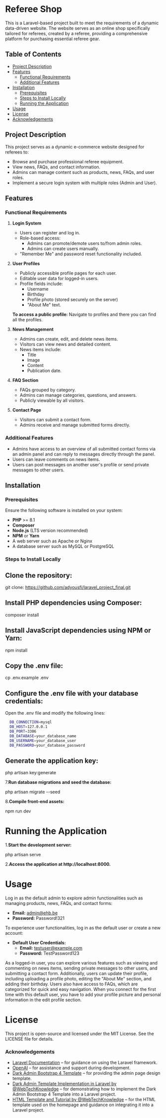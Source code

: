 
# Referee Shop
 
This is a Laravel-based project built to meet the requirements of a dynamic data-driven website. The website serves as an online shop specifically tailored for referees, created by a referee, providing a comprehensive platform for purchasing essential referee gear.
 
## Table of Contents
 
- [Project Description](#project-description)
- [Features](#features)
  - [Functional Requirements](#functional-requirements)
  - [Additional Features](#additional-features)
- [Installation](#installation)
  - [Prerequisites](#prerequisites)
  - [Steps to Install Locally](#steps-to-install-locally)
  - [Running the Application](#running-the-application)
- [Usage](#usage)
- [License](#license)
- [Acknowledgements](#acknowledgements)
 
## Project Description
 
This project serves as a dynamic e-commerce website designed for referees to:
- Browse and purchase professional referee equipment.
- View news, FAQs, and contact information.
- Admins can manage content such as products, news, FAQs, and user roles.
- Implement a secure login system with multiple roles (Admin and User).
 
## Features
 
### Functional Requirements
 
1. **Login System**
   - Users can register and log in.
   - Role-based access:
     - Admins can promote/demote users to/from admin roles.
     - Admins can create users manually.
   - "Remember Me" and password reset functionality included.
 
2. **User Profiles**
   - Publicly accessible profile pages for each user.
   - Editable user data for logged-in users.
   - Profile fields include:
     - Username
     - Birthday
     - Profile photo (stored securely on the server)
     - "About Me" text.
 
   **To access a public profile:** Navigate to profiles and there you can find all the profiles.
 

3. **News Management**
   - Admins can create, edit, and delete news items.
   - Visitors can view news and detailed content.
   - News items include:
     - Title
     - Image
     - Content
     - Publication date.
 
4. **FAQ Section**
   - FAQs grouped by category.
   - Admins can manage categories, questions, and answers.
   - Publicly viewable by all visitors.
 
5. **Contact Page**
   - Visitors can submit a contact form.
   - Admins receive and manage submitted forms directly.
 
### Additional Features
 
- Admins have access to an overview of all submitted contact forms via an admin panel and can reply to messages directly through the panel.
- Users can leave comments on news items.
- Users can post messages on another user's profile or send private messages to other users.
 
## Installation
 
### Prerequisites
 
Ensure the following software is installed on your system:
- **PHP** >= 8.1
- **Composer**
- **Node.js** (LTS version recommended)
- **NPM** or **Yarn**
- A web server such as Apache or Nginx
- A database server such as MySQL or PostgreSQL
 
### Steps to Install Locally
## Clone the repository:
 
  git clone: https://github.com/adyousfi/laravel_project_final.git
 
## Install PHP dependencies using Composer:
  composer install
## Install JavaScript dependencies using NPM or Yarn:
 
  npm install
## Copy the .env file:
 
  cp .env.example .env
## Configure the .env file with your database credentials:
 
Open the .env file and modify the following lines:
```bash
  DB_CONNECTION=mysql
  DB_HOST=127.0.0.1
  DB_PORT=3306
  DB_DATABASE=your_database_name
  DB_USERNAME=your_database_user
  DB_PASSWORD=your_database_password
  ````
## Generate the application key:
 
 
php artisan key:generate
 
7.**Run database migrations and seed the database:**
 
php artisan migrate --seed
 
8.**Compile front-end assets:**
 
 
npm run dev
 
# Running the Application
 
1.**Start the development server:**
 
 
php artisan serve
 
2.**Access the application at http://localhost:8000.**
 
# Usage

Log in as the default admin to explore admin functionalities such as managing products, news, FAQs, and contact forms:

- **Email:** admin@ehb.be  
- **Password:** Password!321  

To experience user functionalities, log in as the default user or create a new account:

- **Default User Credentials:**  
  - **Email:** testuser@example.com  
  - **Password:** TestPassword123  

As a logged-in user, you can explore various features such as viewing and commenting on news items, sending private messages to other users, and submitting a contact form. Additionally, users can update their profile, including uploading a profile photo, editing the "About Me" section, and adding their birthday. Users also have access to FAQs, which are categorized for quick and easy navigation. When you connect for the first time with this default user, you have to add your profile picture and personal information in the edit profile section.

 
# License
 
This project is open-source and licensed under the MIT License. See the LICENSE file for details.
 
### Acknowledgements


- [Laravel Documentation](https://laravel.com/docs) – for guidance on using the Laravel framework.
- [OpenAI](https://openai.com) – for assistance and support during development.
- [Dark Admin Bootstrap 4 Template](https://www.templateshub.net/template/Dark-Admin-Bootstrap-4-PREMIUM-Free-Download) – for providing the admin page design template.
- [Dark Admin Template Implementation in Laravel by @WebTechKnowledge](https://www.youtube.com/watch?v=34OveOMX6K0&list=PLm8sgxwSZofdmlPxaDB7fRLv_NVe2uFKl&index=4) – for demonstrating how to implement the Dark Admin Bootstrap 4 Template into a Laravel project.
- [HTML Template and Tutorial by @WebTechKnowledge](https://www.youtube.com/watch?v=oiAlDjARrOU&list=PLm8sgxwSZofdmlPxaDB7fRLv_NVe2uFKl&index=3) – for the HTML template used on the homepage and guidance on integrating it into a Laravel project.





 

 
 
